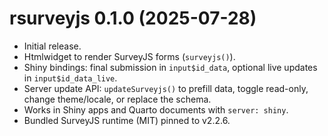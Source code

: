 
# rsurveyjs 0.1.0 (2025-07-28)

- Initial release.
- Htmlwidget to render SurveyJS forms (`surveyjs()`).
- Shiny bindings: final submission in `input$id_data`, optional live updates in `input$id_data_live`.
- Server update API: `updateSurveyjs()` to prefill data, toggle read-only, change theme/locale, or replace the schema.
- Works in Shiny apps and Quarto documents with `server: shiny`.
- Bundled SurveyJS runtime (MIT) pinned to v2.2.6.
